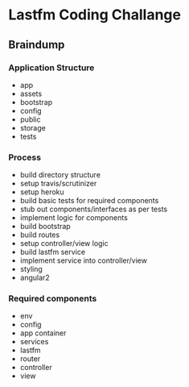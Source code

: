 # Lastfm Coding Challange

## Braindump

### Application Structure

- app
- assets
- bootstrap
- config
- public
- storage
- tests

### Process

- build directory structure
- setup travis/scrutinizer
- setup heroku
- build basic tests for required components
- stub out components/interfaces as per tests
- implement logic for components
- build bootstrap
- build routes
- setup controller/view logic
- build lastfm service
- implement service into controller/view
- styling
- angular2

### Required components
- env
- config
- app container
 - services
  - lastfm
 - router
- controller
- view
